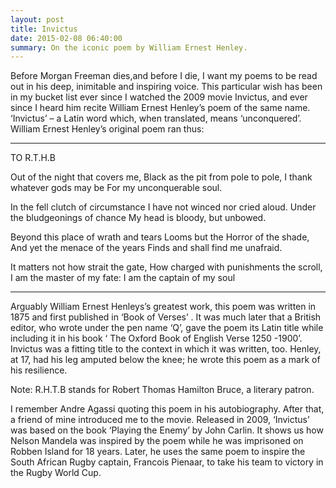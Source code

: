 ```yaml
---
layout: post
title: Invictus
date: 2015-02-08 06:40:00
summary: On the iconic poem by William Ernest Henley.
---
```


Before Morgan Freeman dies,and before I die, I want my poems to be read out in his deep, inimitable and inspiring voice. This particular wish has been in my bucket list ever since I watched the 2009 movie Invictus, and ever since I heard him recite William Ernest Henley’s poem of the same name. ‘Invictus’ – a Latin word which, when translated, means ‘unconquered’. William Ernest Henley’s original poem ran thus:

***

TO R.T.H.B

Out of the night that covers me,
Black as the pit from pole to pole,
I thank whatever gods may be
For my unconquerable soul.

In the fell clutch of circumstance
I have not winced nor cried aloud.
Under the bludgeonings of chance
My head is bloody, but unbowed.

Beyond this place of wrath and tears
Looms but the Horror of the shade,
And yet the menace of the years
Finds and shall find me unafraid.

It matters not how strait the gate,
How charged with punishments the scroll,
I am the master of my fate:
I am the captain of my soul

***

Arguably William Ernest Henleys’s greatest work, this poem was written in 1875 and first published in ‘Book of Verses’ . It was much later that a British editor, who wrote under the pen name ‘Q’, gave the poem its Latin title while including it in his book ‘ The Oxford Book of English Verse 1250 -1900’. Invictus was a fitting title to the context in which it was written, too. Henley, at 17, had his leg amputed below the knee; he wrote this poem as a mark of his resilience. 

Note: R.H.T.B stands for Robert Thomas Hamilton Bruce, a literary patron.

I remember Andre Agassi quoting this poem in his autobiography. After that, a friend of mine introduced me to the movie. Released in 2009, ‘Invictus’ was based on the book ‘Playing the Enemy’ by John Carlin. It shows us how Nelson Mandela was inspired by the poem while he was imprisoned on Robben Island for 18 years. Later, he uses the same poem to inspire the South African Rugby captain, Francois Pienaar, to take his team to victory in the Rugby World Cup. 